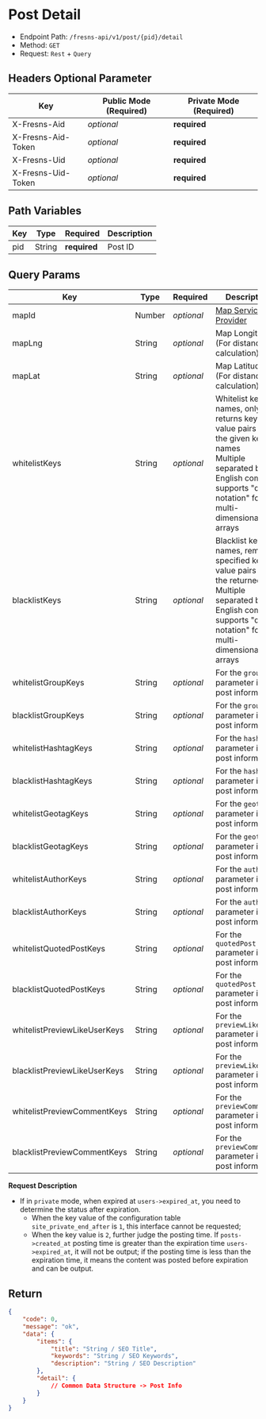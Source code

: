 # Post Detail

- Endpoint Path: `/fresns-api/v1/post/{pid}/detail`
- Method: `GET`
- Request: `Rest` + `Query`

## Headers Optional Parameter

| Key | Public Mode (Required) | Private Mode (Required) |
| --- | --- | --- |
| X-Fresns-Aid | *optional* | **required** |
| X-Fresns-Aid-Token | *optional* | **required** |
| X-Fresns-Uid | *optional* | **required** |
| X-Fresns-Uid-Token | *optional* | **required** |

## Path Variables

| Key | Type | Required | Description |
| --- | --- | --- | --- |
| pid | String | **required** | Post ID |

## Query Params

| Key | Type | Required | Description |
| --- | --- | --- | --- |
| mapId | Number | *optional* | [Map Service Provider](../../reference/dictionary/maps.md) |
| mapLng | String | *optional* | Map Longitude (For distance calculation) |
| mapLat | String | *optional* | Map Latitude (For distance calculation) |
| whitelistKeys | String | *optional* | Whitelist key names, only returns key-value pairs for the given key names<br>Multiple separated by English commas, supports "dot notation" for multi-dimensional arrays |
| blacklistKeys | String | *optional* | Blacklist key names, removes specified key-value pairs from the returned data<br>Multiple separated by English commas, supports "dot notation" for multi-dimensional arrays |
| whitelistGroupKeys | String | *optional* | For the `group` parameter in the post information |
| blacklistGroupKeys | String | *optional* | For the `group` parameter in the post information |
| whitelistHashtagKeys | String | *optional* | For the `hashtags` parameter in the post information |
| blacklistHashtagKeys | String | *optional* | For the `hashtags` parameter in the post information |
| whitelistGeotagKeys | String | *optional* | For the `geotag` parameter in the post information |
| blacklistGeotagKeys | String | *optional* | For the `geotag` parameter in the post information |
| whitelistAuthorKeys | String | *optional* | For the `author` parameter in the post information |
| blacklistAuthorKeys | String | *optional* | For the `author` parameter in the post information |
| whitelistQuotedPostKeys | String | *optional* | For the `quotedPost` parameter in the post information |
| blacklistQuotedPostKeys | String | *optional* | For the `quotedPost` parameter in the post information |
| whitelistPreviewLikeUserKeys | String | *optional* | For the `previewLikeUsers` parameter in the post information |
| blacklistPreviewLikeUserKeys | String | *optional* | For the `previewLikeUsers` parameter in the post information |
| whitelistPreviewCommentKeys | String | *optional* | For the `previewComments` parameter in the post information |
| blacklistPreviewCommentKeys | String | *optional* | For the `previewComments` parameter in the post information |

**Request Description**

- If in `private` mode, when expired at `users->expired_at`, you need to determine the status after expiration.
    - When the key value of the configuration table `site_private_end_after` is `1`, this interface cannot be requested;
    - When the key value is `2`, further judge the posting time. If `posts->created_at` posting time is greater than the expiration time `users->expired_at`, it will not be output; if the posting time is less than the expiration time, it means the content was posted before expiration and can be output.

## Return

```json
{
    "code": 0,
    "message": "ok",
    "data": {
        "items": {
            "title": "String / SEO Title",
            "keywords": "String / SEO Keywords",
            "description": "String / SEO Description"
        },
        "detail": {
            // Common Data Structure -> Post Info
        }
    }
}
```
